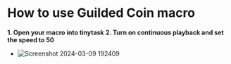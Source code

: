 # How to use Guilded Coin macro
**1. Open your macro into tinytask**
**2. Turn on continuous playback and set the speed to 50**
 - ![Screenshot 2024-03-09 192409](https://github.com/DRZZ40000/Sol-Rng-Macros/assets/162851506/e9177619-6f5f-4686-9b38-8a1f5943263f)
